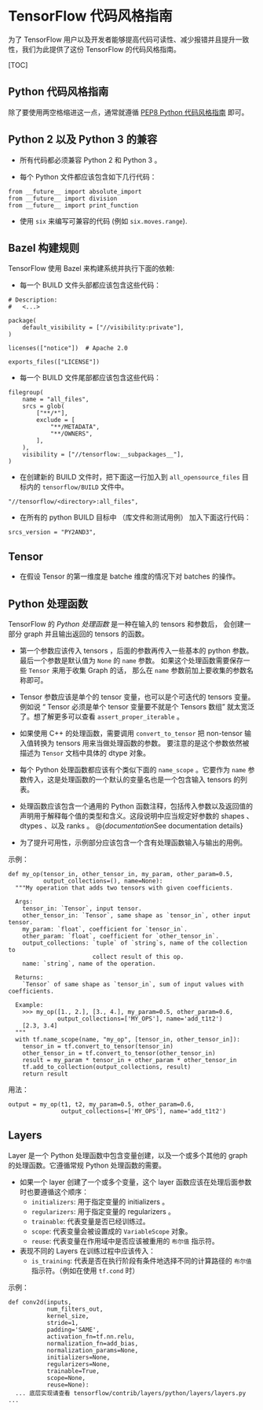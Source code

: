 # TensorFlow 代码风格指南

为了 TensorFlow 用户以及开发者能够提高代码可读性、减少报错并且提升一致性，我们为此提供了这份 TensorFlow 的代码风格指南。

[TOC]

## Python 代码风格指南

除了要使用两空格缩进这一点，通常就遵循
[PEP8 Python 代码风格指南](https://www.python.org/dev/peps/pep-0008/) 即可。


## Python 2 以及 Python 3 的兼容

* 所有代码都必须兼容 Python 2 和 Python 3 。

* 每个 Python 文件都应该包含如下几行代码：

```
from __future__ import absolute_import
from __future__ import division
from __future__ import print_function
```

* 使用 `six` 来编写可兼容的代码 (例如 `six.moves.range`).


## Bazel 构建规则

TensorFlow 使用 Bazel 来构建系统并执行下面的依赖:

* 每一个 BUILD 文件头部都应该包含这些代码：

```
# Description:
#   <...>

package(
    default_visibility = ["//visibility:private"],
)

licenses(["notice"])  # Apache 2.0

exports_files(["LICENSE"])
```

* 每一个 BUILD 文件尾部都应该包含这些代码：

```
filegroup(
    name = "all_files",
    srcs = glob(
        ["**/*"],
        exclude = [
            "**/METADATA",
            "**/OWNERS",
        ],
    ),
    visibility = ["//tensorflow:__subpackages__"],
)
```

* 在创建新的 BUILD 文件时，把下面这一行加入到 `all_opensource_files` 目标内的 `tensorflow/BUILD` 文件中。

```
"//tensorflow/<directory>:all_files",
```

* 在所有的 python BUILD 目标中 （库文件和测试用例） 加入下面这行代码：

```
srcs_version = "PY2AND3",
```


## Tensor

* 在假设 Tensor 的第一维度是 batche 维度的情况下对 batches 的操作。


## Python 处理函数

TensorFlow 的 *Python 处理函数* 是一种在输入的 tensors 和参数后，
会创建一部分 graph 并且输出返回的 tensors 的函数。

* 第一个参数应该传入 tensors ，后面的参数再传入一些基本的 python 参数。
 最后一个参数是默认值为 `None` 的 `name` 参数。
 如果这个处理函数需要保存一些 `Tensor` 来用于收集 Graph 的话，
 那么在 `name` 参数前加上要收集的参数名称即可。

* Tensor 参数应该是单个的 tensor 变量，也可以是个可迭代的 tensors 变量。
 例如说 “ Tensor 必须是单个 tensor 变量要不就是个 Tensors 数组” 就太宽泛了。想了解更多可以查看 `assert_proper_iterable` 。

* 如果使用 C++ 的处理函数，需要调用 `convert_to_tensor` 把 non-tensor 输入值转换为 tensors 用来当做处理函数的参数。
 要注意的是这个参数依然被描述为 `Tensor` 文档中具体的 dtype 对象。

* 每个 Python 处理函数都应该有个类似下面的 `name_scope` 。它要作为 `name` 参数传入，这是处理函数的一个默认的变量名也是一个包含输入 tensors 的列表。

* 处理函数应该包含一个通用的 Python 函数注释，包括传入参数以及返回值的声明用于解释每个值的类型和含义。这段说明中应当规定好参数的
 shapes 、 dtypes 、以及 ranks 。
 @{$documentation$See documentation details}

* 为了提升可用性，示例部分应该包含一个含有处理函数输入与输出的用例。

示例：

    def my_op(tensor_in, other_tensor_in, my_param, other_param=0.5,
              output_collections=(), name=None):
      """My operation that adds two tensors with given coefficients.

      Args:
        tensor_in: `Tensor`, input tensor.
        other_tensor_in: `Tensor`, same shape as `tensor_in`, other input tensor.
        my_param: `float`, coefficient for `tensor_in`.
        other_param: `float`, coefficient for `other_tensor_in`.
        output_collections: `tuple` of `string`s, name of the collection to
                            collect result of this op.
        name: `string`, name of the operation.

      Returns:
        `Tensor` of same shape as `tensor_in`, sum of input values with coefficients.

      Example:
        >>> my_op([1., 2.], [3., 4.], my_param=0.5, other_param=0.6,
                  output_collections=['MY_OPS'], name='add_t1t2')
        [2.3, 3.4]
      """
      with tf.name_scope(name, "my_op", [tensor_in, other_tensor_in]):
        tensor_in = tf.convert_to_tensor(tensor_in)
        other_tensor_in = tf.convert_to_tensor(other_tensor_in)
        result = my_param * tensor_in + other_param * other_tensor_in
        tf.add_to_collection(output_collections, result)
        return result

用法：

    output = my_op(t1, t2, my_param=0.5, other_param=0.6,
                   output_collections=['MY_OPS'], name='add_t1t2')


## Layers

Layer 是一个 Python 处理函数中包含变量创建，以及一个或多个其他的 graph 的处理函数。它遵循常规 Python 处理函数的需要。

* 如果一个 layer 创建了一个或多个变量，这个 layer 函数应该在处理后面参数时也要遵循这个顺序：
  - `initializers`: 用于指定变量的 initializers 。
  - `regularizers`: 用于指定变量的 regularizers 。
  - `trainable`: 代表变量是否已经训练过。
  - `scope`: 代表变量会被设置成的 `VariableScope` 对象。
  - `reuse`: 代表变量在作用域中是否应该被重用的 `布尔值` 指示符。
* 表现不同的 Layers 在训练过程中应该传入：
  - `is_training`: 代表是否在执行阶段有条件地选择不同的计算路径的 `布尔值` 指示符。（例如在使用 `tf.cond` 时）

示例：

    def conv2d(inputs,
               num_filters_out,
               kernel_size,
               stride=1,
               padding='SAME',
               activation_fn=tf.nn.relu,
               normalization_fn=add_bias,
               normalization_params=None,
               initializers=None,
               regularizers=None,
               trainable=True,
               scope=None,
               reuse=None):
      ... 底层实现请查看 tensorflow/contrib/layers/python/layers/layers.py ...

